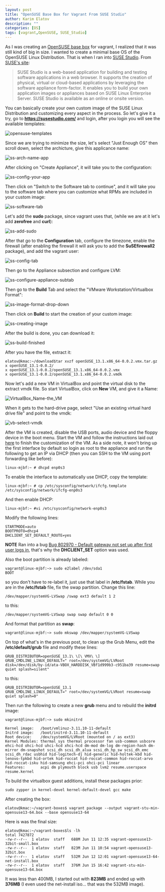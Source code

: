 ```yaml
---
layout: post
title: "OpenSUSE Base Box for Vagrant From SUSE Studio"
author: Karim Elatov
description: ""
categories: [OS]
tags: [vagrant,OpenSUSE, SUSE_Studio]
---
```

As I was creating an [OpenSUSE base box](/2014/06/create-a-base-opensuse-image-for-vagrant/) for vagrant, I realized that it was still kind of big in size. I wanted to create a minimal base OS of the OpenSUSE Linux Distribution. That is when I ran into [SUSE Studio](https://susestudio.com/). From [SUSE's site](https://www.suse.com/products/susestudio/technical-information/):

> SUSE Studio is a web-based application for building and testing software applications in a web browser. It supports the creation of physical, virtual or cloud-based applications by leveraging the software appliance form-factor. It enables you to build your own application images or appliances based on SUSE Linux Enterprise Server. SUSE Studio is available as an online or onsite version.

You can basically create your own custom image of the SUSE Linux Distribution and customizing every aspect in the process. So let's give it a try, go to **https://susestudio.com/** and login, after you login you will see the available templates:

![opensuse-templates](https://googledrive.com/host/0B4vYKT_-8g4IWWdONkR4RUdqWTg/opensuse-templates.png)

Since we are trying to minimize the size, let's select "Just Enough OS" then scroll down, select the archicture, give this applicance name:


![ss-arch-name-app](https://googledrive.com/host/0B4vYKT_-8g4IWWdONkR4RUdqWTg/ss-arch-name-app.png)

After clicking on "Create Appliance", it will take you to the configuration:

![ss-config-your-app](https://googledrive.com/host/0B4vYKT_-8g4IWWdONkR4RUdqWTg/ss-config-your-app.png)

Then click on "Switch to the Software tab to continue", and it will take you to the software tab where you can customize what RPMs are included in your custom image:

![ss-software-tab](https://googledrive.com/host/0B4vYKT_-8g4IWWdONkR4RUdqWTg/ss-software-tab.png)

Let's add the **sudo** package, since vagrant uses that, (while we are at it let's add **zerofree** and **curl**):

![ss-add-sudo](https://googledrive.com/host/0B4vYKT_-8g4IWWdONkR4RUdqWTg/ss-add-sudo.png)

After that go to the **Configuration** tab, configure the timezone, enable the firewall (after enabling the firewall it will ask you to add the **SuSEfirewall2** package), and add the vagrant user:

![ss-config-tab](https://googledrive.com/host/0B4vYKT_-8g4IWWdONkR4RUdqWTg/ss-config-tab.png)

Then go to the Appliance subsection and configure LVM:

![ss-configure-appliance-subtab](https://googledrive.com/host/0B4vYKT_-8g4IWWdONkR4RUdqWTg/ss-configure-appliance-subtab.png)

Then go to the **Build** Tab and select the "VMware Workstation/Virtualbox Format":

![ss-image-format-drop-down](https://googledrive.com/host/0B4vYKT_-8g4IWWdONkR4RUdqWTg/ss-image-format-drop-down.png)

Then click on **Build** to start the creation of your custom image:

![ss-creating-image](https://googledrive.com/host/0B4vYKT_-8g4IWWdONkR4RUdqWTg/ss-creating-image.png)

After the build is done, you can download it:

![ss-build-finished](https://googledrive.com/host/0B4vYKT_-8g4IWWdONkR4RUdqWTg/ss-build-finished.png)

After you have the file, extract it:

	elatov@kmac:~/download$tar xvzf openSUSE_13.1.x86_64-0.0.2.vmx.tar.gz
	x openSUSE_13.1-0.0.2/
	x openSUSE_13.1-0.0.2/openSUSE_13.1.x86_64-0.0.2.vmx
	x openSUSE_13.1-0.0.2/openSUSE_13.1.x86_64-0.0.2.vmdk

Now let's add a new VM in VirtualBox and point the virtual disk to the extract vmdk file. So start VirtualBox, click on **New** VM, and give it a Name:

![VirtualBox_Name-the_VM](https://googledrive.com/host/0B4vYKT_-8g4IWWdONkR4RUdqWTg/VirtualBox_Name-the_VM.png)

When it gets to the hard-drive page, select "Use an existing virtual hard drive file" and point to the vmdk:

![vb-select-vmdk](https://googledrive.com/host/0B4vYKT_-8g4IWWdONkR4RUdqWTg/vb-select-vmdk.png)

After the VM is created, disable the USB ports, audio device and the floppy device in the boot menu. Start the VM and follow the instructions laid out [here](/2014/06/create-a-base-opensuse-image-for-vagrant/) to finish the customization of the VM. As a side note, it won't bring up the first interface by default so login as root to the appliance and run the following to get an IP via DHCP (then you can SSH to the VM using port forwarding like before):

	linux-mjbf:~ # dhcpd enp0s3

To enable the interface to automatically use DHCP, copy the template:

	linux-mjbf:~ # cp /etc/sysconfig/network/ifcfg.template /etc/sysconfig/network/ifcfg-enp0s3

And then enable DHCP:

	linux-mjbf:~ #vi /etc/sysconfig/network-enp0s3

Modify the following lines:

	STARTMODE=auto
	BOOTPROTO=dhcp4
	DHCLIENT_SET_DEFAULT_ROUTE=yes
	
**NOTE** Ran into a bug [Bug 802970 - Default gateway not set up after first user logs in](https://bugzilla.novell.com/show_bug.cgi?id=802970), that's why the **DHCLIENT_SET** option was used.
	
Also the boot partition is already labeled:

	vagrant@linux-mjbf:~> sudo e2label /dev/sda1
	BOOT

so you don't have to re-label it, just use that label in **/etc/fstab**. While you are in the **/etc/fstab** file, fix the swap partition. Change this line:

	/dev/mapper/systemVG-LVSwap /swap ext3 default 1 2

to this:

	/dev/mapper/systemVG-LVSwap swap swap default 0 0

And format that partition as **swap**:

	vagrant@linux-mjbf:~> sudo mkswap /dev/mapper/systemVG-LVSwap

On top of what's in the previous post, to clean up the Grub Menu, edit the **/etc/default/grub** file and modify these lines:

	GRUB_DISTRIBUTOR=openSUSE_13.1\ \[\ VMX\ \]
	GRUB_CMDLINE_LINUX_DEFAULT=" root=/dev/systemVG/LVRoot disk=/dev/disk/by-id/ata-VBOX_HARDDISK_VBf1d999b3-c951ba39 resume=swap quiet splash=silent"

to this:

	GRUB_DISTRIBUTOR=openSUSE_13.1
	GRUB_CMDLINE_LINUX_DEFAULT=" root=/dev/systemVG/LVRoot resume=swap quiet splash=0"

Then run the following to create a new **grub** menu and to rebuild the **initrd** image:

	vagrant@linux-mjbf:~> sudo mkinitrd
	
	Kernel image:   /boot/vmlinuz-3.11.10-11-default
	Initrd image:   /boot/initrd-3.11.10-11-default
	Root device:	/dev/systemVG/LVRoot (mounted on / as ext3)
	Kernel Modules:	thermal_sys thermal processor fan usb-common usbcore ehci-hcd ohci-hcd uhci-hcd xhci-hcd dm-mod dm-log dm-region-hash dm-mirror dm-snapshot scsi_dh scsi_dh_alua scsi_dh_hp_sw scsi_dh_emc scsi_dh_rdac usbhid hid-logitech-dj hid-generic hid-holtek-kbd hid-lenovo-tpkbd hid-ortek hid-roccat hid-roccat-common hid-roccat-arvo hid-roccat-isku hid-samsung ehci-pci ohci-pci linear
	Features:       acpi dm plymouth block usb lvm2 resume.userspace resume.kernel


To build the virtualbox guest additions, install these packages prior:

	sudo zypper in kernel-devel kernel-default-devel gcc make
 
 After creating the box:
 
	elatov@kmac:~/vagrant-boxes$ vagrant package --output vagrant-stu-min-opensuse13-64.box --base opensuse13-64
 
 Here is was the final size:
 
	elatov@kmac:~/vagrant-boxes$ls -lh
	total 7427872
	-rw-r--r--  1 elatov  staff   688M Jun 11 12:35 vagrant-opensuse13-32bit-small.box
	-rw-r--r--  1 elatov  staff   823M Jun 11 10:54 vagrant-opensuse13-32bit.box
	-rw-r--r--  1 elatov  staff   532M Jun 12 12:01 vagrant-opensuse13-64-net-install.box
	-rw-r--r--  1 elatov  staff   376M Jun 15 16:42 vagrant-stu-min-opensuse13-64.box

It was less than 400MB, I started out with **823MB** and ended up with **376MB** (I even used the net-install iso... that was the 532MB image).